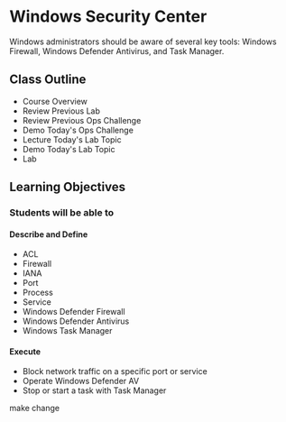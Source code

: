 # Windows Security Center

Windows administrators should be aware of several key tools: Windows Firewall, Windows Defender Antivirus, and Task Manager.

## Class Outline

- Course Overview
- Review Previous Lab
- Review Previous Ops Challenge
- Demo Today's Ops Challenge
- Lecture Today's Lab Topic
- Demo Today's Lab Topic
- Lab

## Learning Objectives

### Students will be able to

#### Describe and Define

- ACL
- Firewall
- IANA
- Port
- Process
- Service
- Windows Defender Firewall
- Windows Defender Antivirus
- Windows Task Manager

#### Execute

- Block network traffic on a specific port or service
- Operate Windows Defender AV
- Stop or start a task with Task Manager

make change
